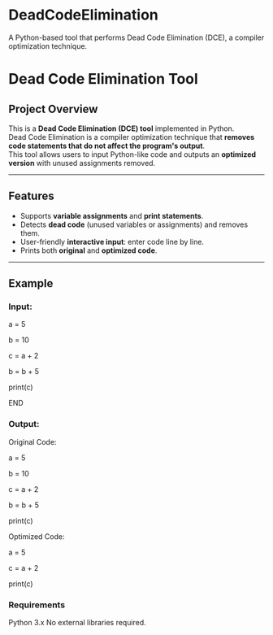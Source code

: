 # DeadCodeElimination
A Python-based tool that performs Dead Code Elimination (DCE), a compiler optimization technique.
# Dead Code Elimination Tool

## Project Overview
This is a **Dead Code Elimination (DCE) tool** implemented in Python.  
Dead Code Elimination is a compiler optimization technique that **removes code statements that do not affect the program's output**.  
This tool allows users to input Python-like code and outputs an **optimized version** with unused assignments removed.

---

## Features
- Supports **variable assignments** and **print statements**.
- Detects **dead code** (unused variables or assignments) and removes them.
- User-friendly **interactive input**: enter code line by line.
- Prints both **original** and **optimized code**.

---

## Example

### Input:
a = 5

b = 10

c = a + 2

b = b + 5

print(c)

END

### Output:
Original Code:

a = 5

b = 10

c = a + 2

b = b + 5

print(c)

Optimized Code:

a = 5

c = a + 2

print(c)

### Requirements
Python 3.x
No external libraries required.
